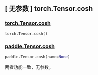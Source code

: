 ## [ 无参数 ] torch.Tensor.cosh

### [torch.Tensor.cosh](https://pytorch.org/docs/stable/generated/torch.Tensor.cosh.html?highlight=cosh#torch.Tensor.cosh)

```python
torch.Tensor.cosh()
```

### [paddle.Tensor.cosh](https://www.paddlepaddle.org.cn/documentation/docs/zh/api/paddle/Tensor_cn.html#cosh-name-none)

```python
paddle.Tensor.cosh(name=None)
```

两者功能一致，无参数。

